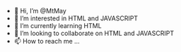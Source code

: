 - 👋 Hi, I’m @MtMay
- 👀 I’m interested in HTML and JAVASCRIPT
- 🌱 I’m currently learning HTML
- 💞️ I’m looking to collaborate on HTML and JAVASCRIPT
- 📫 How to reach me ...

<!---
MtMay/MtMay is a ✨ special ✨ repository because its `README.md` (this file) appears on your GitHub profile.
You can click the Preview link to take a look at your changes.
--->
